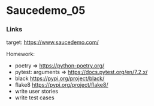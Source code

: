 # Saucedemo_05

### Links

target: https://www.saucedemo.com/

Homework:
- poetry => https://python-poetry.org/
- pytest: arguments => https://docs.pytest.org/en/7.2.x/
- black https://pypi.org/project/black/
- flake8 https://pypi.org/project/flake8/
- write user stories
- write test cases